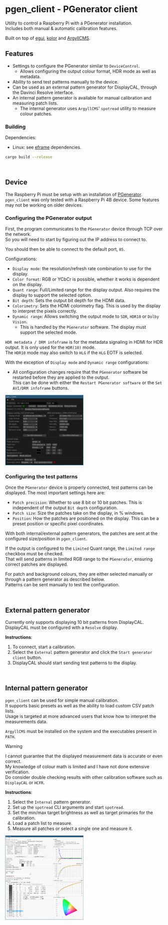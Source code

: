 # pgen_client - PGenerator client

Utility to control a Raspberry Pi with a PGenerator installation.  
Includes both manual & automatic calibration features.

Built on top of [egui](https://github.com/emilk/egui), [kolor](https://github.com/BoxDragon/kolor) and [ArgyllCMS](https://www.argyllcms.com).

## Features
- Settings to configure the PGenerator similar to `DeviceControl`.
  - Allows configuring the output colour format, HDR mode as well as metadata.
- Ability to send test patterns manually to the device.
- Can be used as an external pattern generator for DisplayCAL, through the Davinci Resolve interface.
- An internal pattern generator is available for manual calibration and measuring patch lists.
  - The internal generator uses `ArgyllCMS`' `spotread` utility to measure colour patches.

### Building
Dependencies:
- Linux: see [eframe](https://github.com/emilk/egui/tree/master/crates/eframe) dependencies.

```bash
cargo build --release
```

&nbsp;

## Device
The Raspberry Pi must be setup with an installation of [PGenerator](https://www.avsforum.com/threads/dedicated-raspberry-pi-pgenerator-thread-set-up-configuration-updates-special-features-general-usage-tips.3167475).  
`pgen_client` was only tested with a Raspberry Pi 4B device. Some features may not be working on older devices.  

### Configuring the PGenerator output

First, the program communicates to the `PGenerator` device through TCP over the network.  
So you will need to start by figuring out the IP address to connect to.

You should then be able to connect to the default port, `85`.

Configurations:
- `Display mode`: the resolution/refresh rate combination to use for the display.
- `Color format`: RGB or YCbCr is possible, whether it works is dependent on the display.
- `Quant range`: Full/Limited range for the display output. Also requires the display to support the selected option.
- `Bit depth`: Sets the output bit depth for the HDMI data.
- `Colorimetry`: Sets the HDMI colorimetry flag. This is used by the display to interpret the pixels correctly.
- `Dynamic range`: Allows switching the output mode to `SDR`, `HDR10` or `Dolby Vision`.
  - This is handled by the `PGenerator` software. The display must support the selected mode.

`HDR metadata / DRM infoframe` is for the metadata signaling in HDMI for HDR output. It is only used for the `HDR(10)` mode.  
The `HDR10` mode may also switch to `HLG` if the `HLG` EOTF is selected.

With the exception of `Display mode` and `Dynamic range` configurations:
- All configuration changes require that the `PGenerator` software be restarted before they are applied to the output.  
  This can be done with either the `Restart PGenerator software` or the `Set AVI/DRM infoframe` buttons.

<a href="https://raw.githubusercontent.com/quietvoid/pgen_client/main/assets/01external-gen.jpg">
  <img src="https://raw.githubusercontent.com/quietvoid/pgen_client/main/assets/01external-gen.jpg" width="250">
</a>

### Configuring the test patterns

Once the `PGenerator` device is properly connected, test patterns can be displayed.
The most important settings here are:
- `Patch precision`: Whether to use 8 bit or 10 bit patches. This is independent of the output `Bit depth` configuration.
- `Patch size`: Size the patches take on the display, in % windows.
- `Position`: How the patches are positioned on the display. This can be a preset position or specific pixel coordinates.

With both internal/external pattern generators, the patches are sent at the configured size/position in `pgen_client`.

If the output is configured to the `Limited` Quant range, the `Limited range` checkbox must be checked.  
That will send patterns in limited RGB range to the `PGenerator`, ensuring correct patches are displayed.

For patch and background colours, they are either selected manually or through a pattern generator as described below.  
Patterns can be sent manually to test the configuration.

&nbsp;

## External pattern generator

Currently only supports displaying 10 bit patterns from DisplayCAL.  
DisplayCAL must be configured with a `Resolve` display.

**Instructions**:
1. To connect, start a calibration.
2. Select the `External` pattern generator  and click the `Start generator client` button.
3. DisplayCAL should start sending test patterns to the display.

&nbsp;

## Internal pattern generator
`pgen_client` can be used for simple manual calibration.  
It supports basic presets as well as the ability to load custom CSV patch lists.  
Usage is targeted at more advanced users that know how to interpret the measurements data.

`ArgyllCMS` must be installed on the system and the executables present in `PATH`.

> [!WARNING]
> I cannot guarantee that the displayed measurement data is accurate or even correct.  
> My knowledge of colour math is limited and I have not done extensive verification.  
> Do consider double checking results with other calibration software such as `DisplayCAL` or `HCFR`.

**Instructions**:
1. Select the `Internal` pattern generator.
1. Set up the `spotread` CLI arguments and start `spotread`.
2. Set the min/max target brightness as well as target primaries for the calibration.
3. Load a patch list to measure.
4. Measure all patches or select a single one and measure it.

<a href="https://raw.githubusercontent.com/quietvoid/pgen_client/main/assets/02internal-gen.jpg">
  <img src="https://raw.githubusercontent.com/quietvoid/pgen_client/main/assets/02internal-gen.jpg" width="250">
</a>
